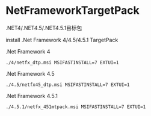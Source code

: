 # NetFrameworkTargetPack
.NET4/.NET4.5/.NET4.5.1目标包

install .Net Framework 4/4.5/4.5.1 TargetPack

.Net Framework 4

`./4/netfx_dtp.msi MSIFASTINSTALL=7 EXTUI=1`

.Net Framework 4.5

`./4.5/netfx45_dtp.msi MSIFASTINSTALL=7 EXTUI=1`

.Net Framework 4.5.1

`./4.5.1/netfx_451mtpack.msi MSIFASTINSTALL=7 EXTUI=1`
